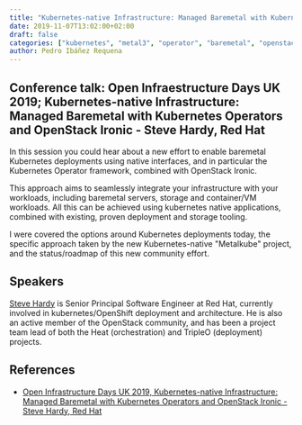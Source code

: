 ```yaml
---
title: "Kubernetes-native Infrastructure: Managed Baremetal with Kubernetes Operators and OpenStack Ironic - Steve Hardy, Red Hat"
date: 2019-11-07T13:02:00+02:00
draft: false
categories: ["kubernetes", "metal3", "operator", "baremetal", "openstack", "ironic"]
author: Pedro Ibáñez Requena
---
```


## Conference talk: Open Infraestructure Days UK 2019; Kubernetes-native Infrastructure: Managed Baremetal with Kubernetes Operators and OpenStack Ironic - Steve Hardy, Red Hat

In this session you could hear about a new effort to enable baremetal Kubernetes deployments using native interfaces, and in particular the Kubernetes Operator framework, combined with OpenStack Ironic.

This approach aims to seamlessly integrate your infrastructure with your workloads, including baremetal servers, storage and container/VM workloads.  All this can be achieved using kubernetes native applications, combined with existing, proven deployment and storage tooling.

I were covered the options around Kubernetes deployments today, the specific approach taken by the new Kubernetes-native "Metalkube" project, and the status/roadmap of this new community effort.


## Speakers
[Steve Hardy](https://twitter.com/hogepodge) is Senior Principal Software Engineer at Red Hat, currently involved in kubernetes/OpenShift deployment and architecture. He is also an active member of the OpenStack community, and has been a project team lead of both the Heat (orchestration) and TripleO (deployment) projects.


## References

* [Open Infrastructure Days UK 2019, Kubernetes-native Infrastructure: Managed Baremetal with Kubernetes Operators and OpenStack Ironic - Steve Hardy, Red Hat](https://openinfradays.sched.com/event/KMyE)

